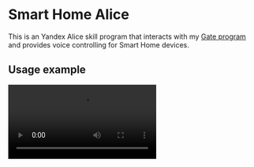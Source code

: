 # Smart Home Alice

This is an Yandex Alice skill program that interacts with my [Gate program](https://github.com/Arjentix/Smart-Home-Gate) and provides voice controlling for Smart Home devices.

## Usage example

<video src="https://i.imgur.com/xMFHUfk.mp4"></video>

